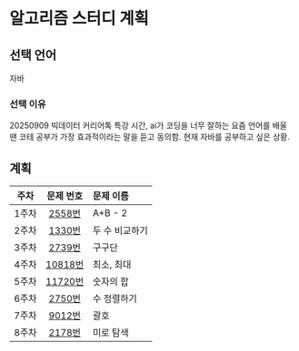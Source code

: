 # 알고리즘 스터디 계획

## 선택 언어

자바

### 선택 이유

20250909 빅데이터 커리어톡 특강 시간, ai가 코딩을 너무 잘하는 요즘 언어를 배울 땐 코테 공부가 가장 효과적이라는 말을 듣고 동의함. 현재 자바를 공부하고 싶은 상황.

## 계획

| 주차  |                    문제 번호                     | 문제 이름      |
| :---: | :----------------------------------------------: | :------------- |
| 1주차 |  [2558번](https://www.acmicpc.net/problem/2558)  | A+B - 2        |
| 2주차 |  [1330번](https://www.acmicpc.net/problem/1330)  | 두 수 비교하기 |
| 3주차 |  [2739번](https://www.acmicpc.net/problem/2739)  | 구구단         |
| 4주차 | [10818번](https://www.acmicpc.net/problem/10818) | 최소, 최대     |
| 5주차 | [11720번](https://www.acmicpc.net/problem/11720) | 숫자의 합      |
| 6주차 |  [2750번](https://www.acmicpc.net/problem/2750)  | 수 정렬하기    |
| 7주차 |  [9012번](https://www.acmicpc.net/problem/9012)  | 괄호           |
| 8주차 |  [2178번](https://www.acmicpc.net/problem/2178)  | 미로 탐색      |
